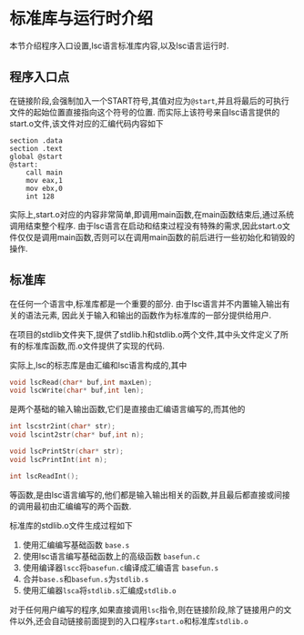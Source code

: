 标准库与运行时介绍
===============

本节介绍程序入口设置,lsc语言标准库内容,以及lsc语言运行时.


程序入口点
------------

在链接阶段,会强制加入一个START符号,其值对应为`@start`,并且将最后的可执行文件的起始位置直接指向这个符号的位置. 
而实际上该符号来自lsc语言提供的start.o文件,该文件对应的汇编代码内容如下
``` assembly
section .data
section .text
global @start
@start:
    call main
    mov eax,1
    mov ebx,0
    int 128
```
实际上,start.o对应的内容非常简单,即调用main函数,在main函数结束后,通过系统调用结束整个程序. 由于lsc语言在启动和结束过程没有特殊的需求,因此start.o文件仅仅是调用main函数,否则可以在调用main函数的前后进行一些初始化和销毁的操作.

标准库
---------

在任何一个语言中,标准库都是一个重要的部分. 由于lsc语言并不内置输入输出有关的语法元素, 因此关于输入和输出的函数作为标准库的一部分提供给用户.

在项目的stdlib文件夹下,提供了stdlib.h和stdlib.o两个文件,其中头文件定义了所有的标准库函数,而.o文件提供了实现的代码. 

实际上,lsc的标志库是由汇编和lsc语言构成的,其中
``` c
void lscRead(char* buf,int maxLen);
void lscWrite(char* buf,int len);
```
是两个基础的输入输出函数,它们是直接由汇编语言编写的,而其他的
``` c
int lscstr2int(char* str);
void lscint2str(char* buf,int n);

void lscPrintStr(char* str);
void lscPrintInt(int n);

int lscReadInt();
```
等函数,是由lsc语言编写的,他们都是输入输出相关的函数,并且最后都直接或间接的调用最初由汇编编写的两个函数.

标准库的stdlib.o文件生成过程如下
1. 使用汇编编写基础函数 `base.s`
2. 使用lsc语言编写基础函数上的高级函数 `basefun.c`
3. 使用编译器`lscc`将`basefun.c`编译成汇编语言 `basefun.s`
4. 合并`base.s`和`basefun.s`为`stdlib.s`
5. 使用汇编器`lsca`将`stdlib.s`汇编成`stdlib.o`

对于任何用户编写的程序,如果直接调用`lsc`指令,则在链接阶段,除了链接用户的文件以外,还会自动链接前面提到的入口程序`start.o`和标准库`stdlib.o`
